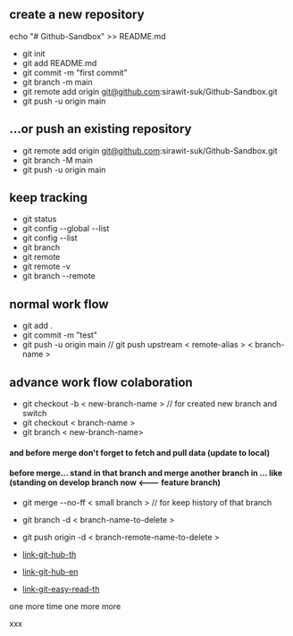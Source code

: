 ## create a new repository
echo "# Github-Sandbox" >> README.md

- git init
- git add README.md
- git commit -m "first commit"
- git branch -m main
- git remote add origin git@github.com:sirawit-suk/Github-Sandbox.git
- git push -u origin main

## …or push an existing repository
- git remote add origin git@github.com:sirawit-suk/Github-Sandbox.git
- git branch -M main
- git push -u origin main

## keep tracking
- git status
- git config --global --list
- git config --list
- git branch
- git remote 
- git remote -v
- git branch --remote

## normal work flow
- git add .
- git commit -m "test"
- git push -u origin main // git push upstream < remote-alias > < branch-name >

## advance work flow colaboration
- git checkout -b < new-branch-name > // for created new branch and switch
- git checkout < branch-name >
- git branch < new-branch-name>

#### and before merge don't forget to fetch and pull data (update to local)
#### before merge... stand in that branch and merge another branch in ... like (standing on develop branch now <--- feature branch) 
- git merge --no-ff < small branch > // for keep history of that branch

- git branch -d < branch-name-to-delete >
- git push origin -d < branch-remote-name-to-delete >

- [link-git-hub-th](https://www.somkiat.cc/find-your-git-workflow/)
- [link-git-hub-en](https://nvie.com/posts/a-successful-git-branching-model/)
- [link-git-easy-read-th](https://medium.com/@pakin/git-คืออะไร-git-is-your-friend-c609c5f8efea)

one more time
one more more

xxx
